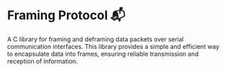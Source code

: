 # Framing Protocol 📬

A C library for framing and deframing data packets over serial communication interfaces. This library provides a simple and efficient way to encapsulate data into frames, ensuring reliable transmission and reception of information.

